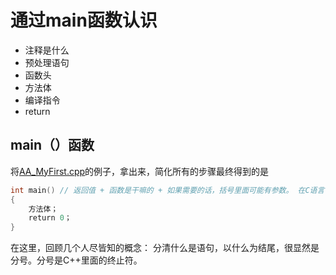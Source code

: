 # 通过main函数认识
- 注释是什么
- 预处理语句
- 函数头
- 方法体
- 编译指令
- return

## main（）函数
将[AA_MyFirst.cpp](C加加Primer_Plus_Note/AB第二章开始学习C++/AAAMain函数/AA_MyFirst.cpp)的例子，拿出来，简化所有的步骤最终得到的是
```c++
int main() // 返回值 + 函数是干嘛的 + 如果需要的话，括号里面可能有参数。 在C语言中，返回类型不写的话，默认返回int。 但是这样感觉有点二。
{
    方法体；
    return 0；
}
```
在这里，回顾几个人尽皆知的概念：
分清什么是语句，以什么为结尾，很显然是分号。分号是C++里面的终止符。

